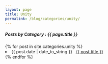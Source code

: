 ```yaml
---
layout: page
title: Unity
permalink: /blog/categories/unity/
---
```


<h5> Posts by Category : {{ page.title }} </h5>

<div class="card">
{% for post in site.categories.unity %}
 <li class="category-posts"><span>{{ post.date | date_to_string }}</span> &nbsp; <a href="{{ post.url }}">{{ post.title }}</a></li>
{% endfor %}
</div>
